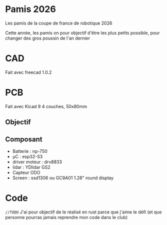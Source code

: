 # Pamis 2026

Les pamis de la coupe de france de robotique 2026

Cette annèe, les pamis on pour objectif d'être les plus petits possible, pour changer des gros poussin de l'an dernier 

# CAD 
Fait avec freecad 1.0.2
# PCB 
Fait avec Kicad 9 
4 couches, 50x80mm 
## Objectif 

## Composant 
- Batterie : np-750 
- µC : esp32-S3 
- driver moteur : drv8833
- lidar : YDlidar GS2 
- Capteur ODO 
- Screen : ssd1306 ou GC9A01 1.28" round display




# Code 
`//TODO`
J'ai pour objectif de le réalisé en rust parce que j'aime le défi (et que personne pourras jamais reprendre mon code dans le club) 

